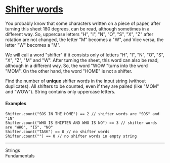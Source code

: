 <div class="description-content p-4">
<div class="markdown prose max-w-none mb-8" id="description"><h1><a href="https://www.codewars.com/kata/603b2bb1c7646d000f900083">Shifter words
</a></h1><p>You probably know that some characters written on a piece of paper, after turning this sheet 180 degrees, can be read, although sometimes in a different way. So, uppercase letters "H", "I", "N", "O", "S", "X", "Z" after rotation are not changed,  the letter "M" becomes a "W", and Vice versa, the letter "W" becomes a "M".</p>
<p>We will call a word "shifter" if it consists only of letters "H", "I", "N", "O", "S", "X", "Z", "M" and "W". After turning the sheet, this word can also be read, although in a different way. So, the word "WOW "turns into the word "MOM". On the other hand, the word "HOME" is not a shifter.</p>
<p>Find the number of <strong>unique</strong> shifter words in the input string (without duplicates). All shifters to be counted, even if they are paired (like "MOM" and "WOW"). String contains only uppercase letters.</p>
<h4 id="examples">Examples</h4>
<pre style="display: none;"><code class="language-javascript"><span class="cm-variable">shifter</span>(<span class="cm-string">"SOS IN THE HOME"</span>) <span class="cm-operator">===</span> <span class="cm-number">2</span> <span class="cm-comment">// shifter words are "SOS" and "IN"</span>
<span class="cm-variable">shifter</span>(<span class="cm-string">"WHO IS SHIFTER AND WHO IS NO"</span>) <span class="cm-operator">===</span> <span class="cm-number">3</span> <span class="cm-comment">// shifter words are "WHO", "IS", "NO"</span>
<span class="cm-variable">shifter</span>(<span class="cm-string">"TASK"</span>) <span class="cm-operator">===</span> <span class="cm-number">0</span> <span class="cm-comment">// no shifter words</span>
<span class="cm-variable">shifter</span>(<span class="cm-string">""</span>) <span class="cm-operator">===</span> <span class="cm-number">0</span> <span class="cm-comment">// no shifter words in empty string</span>
</code></pre>
<pre style="display: none;"><code class="language-python"><span class="cm-variable">shifter</span>(<span class="cm-string">"SOS IN THE HOME"</span>) <span class="cm-operator">==</span> <span class="cm-number">2</span> <span class="cm-comment"># shifter words are "SOS" and "IN"</span>
<span class="cm-variable">shifter</span>(<span class="cm-string">"WHO IS SHIFTER AND WHO IS NO"</span>) <span class="cm-operator">==</span> <span class="cm-number">3</span> <span class="cm-comment"># shifter words are "WHO", "IS", "NO"</span>
<span class="cm-variable">shifter</span>(<span class="cm-string">"TASK"</span>) <span class="cm-operator">==</span> <span class="cm-number">0</span> <span class="cm-comment"># no shifter words</span>
<span class="cm-variable">shifter</span>(<span class="cm-string">""</span>) <span class="cm-operator">==</span> <span class="cm-number">0</span> <span class="cm-comment"># no shifter words in empty string</span>
</code></pre>
<pre><code class="language-java"><span class="cm-variable">Shifter</span>.<span class="cm-variable">count</span>(<span class="cm-string">"SOS IN THE HOME"</span>) <span class="cm-operator">==</span> <span class="cm-number">2</span> <span class="cm-comment">// shifter words are "SOS" and "IN"</span>
<span class="cm-variable">Shifter</span>.<span class="cm-variable">count</span>(<span class="cm-string">"WHO IS SHIFTER AND WHO IS NO"</span>) <span class="cm-operator">==</span> <span class="cm-number">3</span> <span class="cm-comment">// shifter words are "WHO", "IS", "NO"</span>
<span class="cm-variable">Shifter</span>.<span class="cm-variable">count</span>(<span class="cm-string">"TASK"</span>) <span class="cm-operator">==</span> <span class="cm-number">0</span> <span class="cm-comment">// no shifter words</span>
<span class="cm-variable">Shifter</span>.<span class="cm-variable">count</span>(<span class="cm-string">""</span>) <span class="cm-operator">==</span> <span class="cm-number">0</span> <span class="cm-comment">// no shifter words in empty string</span>
</code></pre>
<pre style="display: none;"><code class="language-rust"><span class="cm-variable">shifter</span>(<span class="cm-string">"</span><span class="cm-string">SOS IN THE HOME</span><span class="cm-string">"</span>) <span class="cm-operator">==</span> <span class="cm-number">2</span> <span class="cm-comment">// shifter words are "SOS" and "IN"</span>
<span class="cm-variable">shifter</span>(<span class="cm-string">"</span><span class="cm-string">WHO IS SHIFTER AND WHO IS NO</span><span class="cm-string">"</span>) <span class="cm-operator">==</span> <span class="cm-number">3</span> <span class="cm-comment">// shifter words are "WHO", "IS", "NO"</span>
<span class="cm-variable">shifter</span>(<span class="cm-string">"</span><span class="cm-string">TASK</span><span class="cm-string">"</span>) <span class="cm-operator">==</span> <span class="cm-number">0</span> <span class="cm-comment">// no shifter words</span>
<span class="cm-variable">shifter</span>(<span class="cm-string">"</span><span class="cm-string">"</span>) <span class="cm-operator">==</span> <span class="cm-number">0</span> <span class="cm-comment">// no shifter words in empty string</span>
</code></pre>
</div>
<hr>
<div class="mt-4"><span><i class="icon-moon-tag "></i></span><div class="keyword-tag">Strings</div><div class="keyword-tag">Fundamentals</div></div>
</div>